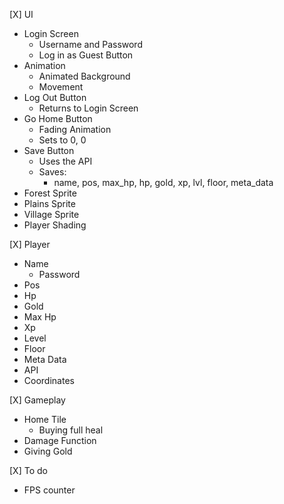 [X] UI
* Login Screen
  * Username and Password
  * Log in as Guest Button
* Animation
  * Animated Background
  * Movement
* Log Out Button
  * Returns to Login Screen
* Go Home Button
  * Fading Animation
  * Sets to 0, 0
* Save Button
    * Uses the API
    * Saves: 
        * name, pos, max_hp, hp, gold, xp, lvl, floor, meta_data
* Forest Sprite
* Plains Sprite
* Village Sprite
* Player Shading

[X] Player
* Name
  * Password
* Pos
* Hp 
* Gold
* Max Hp
* Xp 
* Level
* Floor
* Meta Data
* API
* Coordinates

[X] Gameplay
* Home Tile
  * Buying full heal
* Damage Function
* Giving Gold

[X] To do
* FPS counter